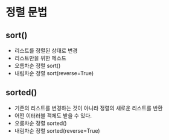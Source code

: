 # 정렬 문법 

## sort()
- 리스트를 정렬된 상태로 변경
- 리스트만을 위한 메소드
- 오름차순 정렬 sort()
- 내림차순 정렬 sort(reverse=True)

## sorted()
- 기존의 리스트를 변경하는 것이 아니라 정렬의 새로운 리스트를 반환
- 어떤 이터러블 객체도 받을 수 있다.
- 오름차순 정렬 sorted()
- 내림차순 정렬 sorted(reverse=True)

